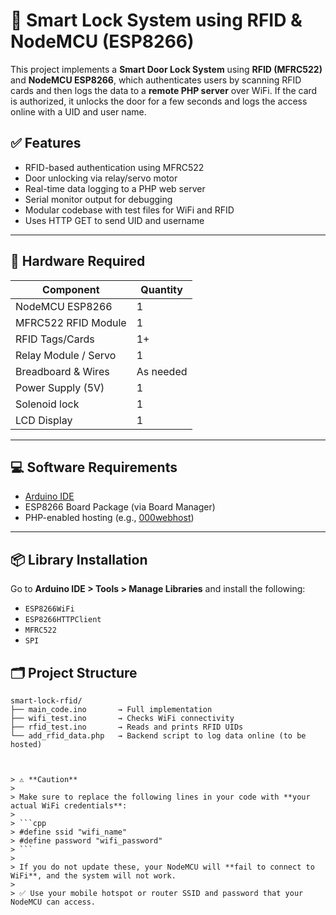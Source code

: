 # 🔐 Smart Lock System using RFID & NodeMCU (ESP8266)

This project implements a **Smart Door Lock System** using **RFID (MFRC522)** and **NodeMCU ESP8266**, which authenticates users by scanning RFID cards and then logs the data to a **remote PHP server** over WiFi. If the card is authorized, it unlocks the door for a few seconds and logs the access online with a UID and user name.


## ✅ Features

- RFID-based authentication using MFRC522
- Door unlocking via relay/servo motor
- Real-time data logging to a PHP web server
- Serial monitor output for debugging
- Modular codebase with test files for WiFi and RFID
- Uses HTTP GET to send UID and username

---

## 🔧 Hardware Required

| Component             | Quantity |
|----------------------|----------|
| NodeMCU ESP8266      | 1        |
| MFRC522 RFID Module  | 1        |
| RFID Tags/Cards      | 1+       |
| Relay Module / Servo | 1        |
| Breadboard & Wires   | As needed |
| Power Supply (5V)    | 1        |
| Solenoid lock        | 1        |
| LCD Display          | 1        |

---

## 💻 Software Requirements

- [Arduino IDE](https://www.arduino.cc/en/software)
- ESP8266 Board Package (via Board Manager)
- PHP-enabled hosting (e.g., [000webhost](https://www.000webhost.com/))

---

## 📦 Library Installation

Go to **Arduino IDE > Tools > Manage Libraries** and install the following:

- `ESP8266WiFi`
- `ESP8266HTTPClient`
- `MFRC522`
- `SPI`



## 🗂️ Project Structure

```plaintext
smart-lock-rfid/
├── main_code.ino       → Full implementation
├── wifi_test.ino       → Checks WiFi connectivity
├── rfid_test.ino       → Reads and prints RFID UIDs
└── add_rfid_data.php   → Backend script to log data online (to be hosted)



> ⚠️ **Caution**
>
> Make sure to replace the following lines in your code with **your actual WiFi credentials**:
>
> ```cpp
> #define ssid "wifi_name"
> #define password "wifi_password"
> ```
>
> If you do not update these, your NodeMCU will **fail to connect to WiFi**, and the system will not work.
>
> ✅ Use your mobile hotspot or router SSID and password that your NodeMCU can access.




